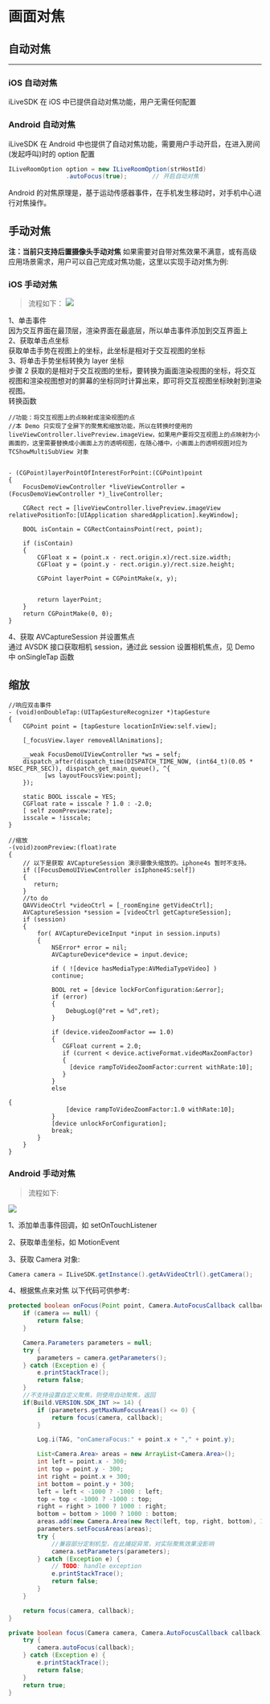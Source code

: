 # 画面对焦

## 自动对焦
------
### iOS 自动对焦
iLiveSDK 在 iOS 中已提供自动对焦功能，用户无需任何配置
### Android 自动对焦
iLiveSDK 在 Android 中也提供了自动对焦功能，需要用户手动开启，在进入房间(发起呼叫)时的 option 配置
```java
ILiveRoomOption option = new ILiveRoomOption(strHostId)
                .autoFocus(true);       // 开启自动对焦
```
Android 的对焦原理是，基于运动传感器事件，在手机发生移动时，对手机中心进行对焦操作。

## 手动对焦
**注：当前只支持后置摄像头手动对焦**
如果需要对自带对焦效果不满意，或有高级应用场景需求，用户可以自己完成对焦功能，这里以实现手动对焦为例:

### iOS 手动对焦
> 流程如下：
![](http://img.blog.csdn.net/20160921185424943)

1、单击事件<br/>
因为交互界面在最顶层，渲染界面在最底层，所以单击事件添加到交互界面上<br/>
2、获取单击点坐标<br/>
获取单击手势在视图上的坐标，此坐标是相对于交互视图的坐标<br/>
3、将单击手势坐标转换为 layer 坐标<br/>
步骤 2 获取的是相对于交互视图的坐标，要转换为画面渲染视图的坐标，将交互视图和渲染视图想对的屏幕的坐标同时计算出来，即可将交互视图坐标映射到渲染视图。<br/>
转换函数
```
//功能：将交互视图上的点映射成渲染视图的点
//本 Demo 只实现了全屏下的聚焦和缩放功能，所以在转换时使用的 liveViewController.livePreview.imageView，如果用户要将交互视图上的点映射为小画面的，这里需要替换成小画面上方的透明视图，在随心播中，小画面上的透明视图对应为 TCShowMultiSubView 对象


- (CGPoint)layerPointOfInterestForPoint:(CGPoint)point
{
    FocusDemoViewController *liveViewController = (FocusDemoViewController *)_liveController;

    CGRect rect = [liveViewController.livePreview.imageView relativePositionTo:[UIApplication sharedApplication].keyWindow];

    BOOL isContain = CGRectContainsPoint(rect, point);

    if (isContain)
    {
        CGFloat x = (point.x - rect.origin.x)/rect.size.width;
        CGFloat y = (point.y - rect.origin.y)/rect.size.height;

        CGPoint layerPoint = CGPointMake(x, y);


        return layerPoint;
    }
    return CGPointMake(0, 0);
}
```

4、获取 AVCaptureSession 并设置焦点<br/>
通过 AVSDK 接口获取相机 session，通过此 session 设置相机焦点，见 Demo 中 onSingleTap 函数<br/>

## 缩放 ##

```
//响应双击事件
- (void)onDoubleTap:(UITapGestureRecognizer *)tapGesture
{
    CGPoint point = [tapGesture locationInView:self.view];

    [_focusView.layer removeAllAnimations];

    __weak FocusDemoUIViewController *ws = self;
    dispatch_after(dispatch_time(DISPATCH_TIME_NOW, (int64_t)(0.05 * NSEC_PER_SEC)), dispatch_get_main_queue(), ^{
          [ws layoutFoucsView:point];
    });

    static BOOL isscale = YES;
    CGFloat rate = isscale ? 1.0 : -2.0;
    [ self zoomPreview:rate];
    isscale = !isscale;
}
```

```
//缩放
-(void)zoomPreview:(float)rate
{
    // 以下是获取 AVCaptureSession 演示摄像头缩放的。iphone4s 暂时不支持。
    if ([FocusDemoUIViewController isIphone4S:self])
    {
       return;
    }
    //to do
    QAVVideoCtrl *videoCtrl = [_roomEngine getVideoCtrl];
    AVCaptureSession *session = [videoCtrl getCaptureSession];
    if (session)
    {
        for( AVCaptureDeviceInput *input in session.inputs)
        {
            NSError* error = nil;
            AVCaptureDevice*device = input.device;

            if ( ![device hasMediaType:AVMediaTypeVideo] )
            continue;

            BOOL ret = [device lockForConfiguration:&error];
            if (error)
            {
                DebugLog(@"ret = %d",ret);
            }

            if (device.videoZoomFactor == 1.0)
            {
               CGFloat current = 2.0;
               if (current < device.activeFormat.videoMaxZoomFactor)
               {
                 [device rampToVideoZoomFactor:current withRate:10];
               }
            }
            else

{
                [device rampToVideoZoomFactor:1.0 withRate:10];
            }
            [device unlockForConfiguration];
            break;
        }
    }
}
```

### Android 手动对焦
>流程如下:

![](https://zhaoyang21cn.github.io/ilivesdk_help/readme_img/focus_flow.png)


1、添加单击事件回调，如 setOnTouchListener

2、获取单击坐标，如 MotionEvent

3、获取 Camera 对象:

```java
Camera camera = ILiveSDK.getInstance().getAvVideoCtrl().getCamera();
```

4、根据焦点来对焦
以下代码可供参考:
```java
protected boolean onFocus(Point point, Camera.AutoFocusCallback callback) {
    if (camera == null) {
        return false;
    }

    Camera.Parameters parameters = null;
    try {
        parameters = camera.getParameters();
    } catch (Exception e) {
        e.printStackTrace();
        return false;
    }
    //不支持设置自定义聚焦，则使用自动聚焦，返回
    if(Build.VERSION.SDK_INT >= 14) {
        if (parameters.getMaxNumFocusAreas() <= 0) {
            return focus(camera, callback);
        }

        Log.i(TAG, "onCameraFocus:" + point.x + "," + point.y);

        List<Camera.Area> areas = new ArrayList<Camera.Area>();
        int left = point.x - 300;
        int top = point.y - 300;
        int right = point.x + 300;
        int bottom = point.y + 300;
        left = left < -1000 ? -1000 : left;
        top = top < -1000 ? -1000 : top;
        right = right > 1000 ? 1000 : right;
        bottom = bottom > 1000 ? 1000 : bottom;
        areas.add(new Camera.Area(new Rect(left, top, right, bottom), 100));
        parameters.setFocusAreas(areas);
        try {
            //兼容部分定制机型，在此捕捉异常，对实际聚焦效果没影响
            camera.setParameters(parameters);
        } catch (Exception e) {
            // TODO: handle exception
            e.printStackTrace();
            return false;
        }
    }

    return focus(camera, callback);
}

private boolean focus(Camera camera, Camera.AutoFocusCallback callback) {
    try {
        camera.autoFocus(callback);
    } catch (Exception e) {
        e.printStackTrace();
        return false;
    }
    return true;
}
```
